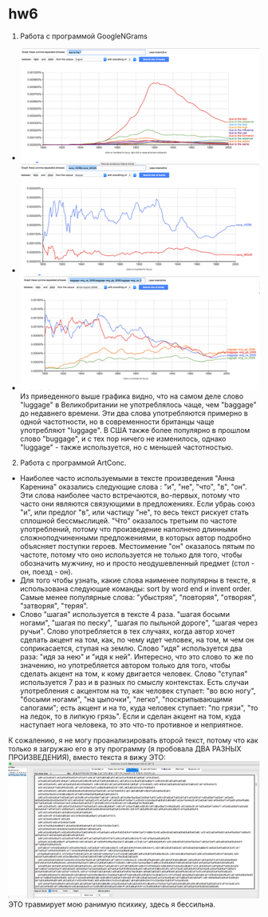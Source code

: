 # hw6
1. Работа с программой GoogleNGrams
- ![](https://github.com/varvaragrunis/hw6/blob/master/Снимок%20экрана%202018-04-13%20в%2011.02.22.png)
- ![](https://github.com/varvaragrunis/hw6/blob/master/Снимок%20экрана%202018-04-13%20в%2011.08.45.png)
- ![](https://github.com/varvaragrunis/hw6/blob/master/Снимок%20экрана%202018-04-13%20в%2011.39.49.png)
Из приведенного выше графика видно, что на самом деле слово "luggage" в Великобритании не употреблялось чаще, чем "baggage" до недавнего времени. Эти два слова употребляются примерно в одной частотности, но в современности британцы чаще употребляют "luggage". В США также более популярно в прошлом слово "buggage", и с тех пор ничего не изменилось, однако "luggage" - также используется, но с меньшей частотностью. 
2. Работа с программой ArtConc.
- Наиболее часто используемыми в тексте произведения "Анна Каренина" оказались следующие слова : "и", "не", "что", "в", "он". Эти слова наиболее часто встречаются, во-первых, потому что часто они являются связующими в предложениях. Если убраь союз "и", или предлог "в", или частицу "не", то весь текст рискует стать сплошной бессмыслицей. "Что" оказалось третьим по частоте употреблений, потому что произведение наполнено длинными сложноподчиненными предложениями, в которых автор подробно объясняет поступки героев. Местоимение "он" оказалось пятым по частоте, потому что оно используется не только для того, чтобы обозначить мужчину, но и просто неодушевленный предмет (стол - он, поезд - он). 
- Для того чтобы узнать, какие слова наименее популярны в тексте, я использована следующие команды: sort by word end и invent order. Самые менее популярные слова: "убыстряя", "повторяя", "отворяя", "затворяя", "теряя". 
- Слово "шагая" используется в тексте 4  раза. "шагая босыми ногами", "шагая по песку", "шагая по пыльной дороге", "шагая через ручьи". Слово употребляется в тех случаях, когда автор хочет сделать акцент на том, как, по чему идет человек, на том, м чем он соприкасается, ступая на землю. 
Слово "идя" используется два раза: "идя за нею" и "идя к ней". Интересно, что это слово то же по значению, но употребляется автором только для того, чтобы сделать акцент на том, к кому двигается человек. 
Слово "ступая" используется 7 раз и в разных по смыслу контекстах. Есть случаи употребления с акцентом на то, как человек ступает: "во всю ногу", "босыми ногами", "на цыпочки", "легко", "поскрипывающими сапогами"; есть акцент и на то, куда человек ступает: "по грязи", "то на ледок, то в липкую грязь". Если и сделан акцент на том, куда наступает нога человека, то это что-то противное и неприятное. 

К сожалению, я не могу проанализировать второй текст, потому что как только я загружаю его в эту программу (я пробовала ДВА РАЗНЫХ ПРОИЗВЕДЕНИЯ), вместо текста я вижу ЭТО: ![](https://github.com/varvaragrunis/hw6/blob/master/Снимок%20экрана%202018-04-13%20в%2012.53.24.png) 
ЭТО травмирует мою ранимую психику, здесь я бессильна. 
